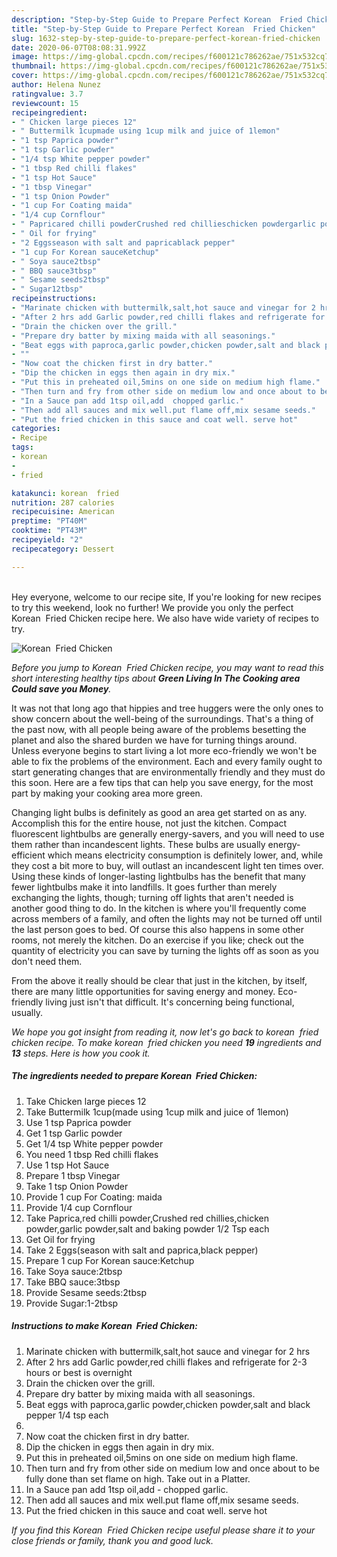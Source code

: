 ```yaml
---
description: "Step-by-Step Guide to Prepare Perfect Korean  Fried Chicken"
title: "Step-by-Step Guide to Prepare Perfect Korean  Fried Chicken"
slug: 1632-step-by-step-guide-to-prepare-perfect-korean-fried-chicken
date: 2020-06-07T08:08:31.992Z
image: https://img-global.cpcdn.com/recipes/f600121c786262ae/751x532cq70/korean-fried-chicken-recipe-main-photo.jpg
thumbnail: https://img-global.cpcdn.com/recipes/f600121c786262ae/751x532cq70/korean-fried-chicken-recipe-main-photo.jpg
cover: https://img-global.cpcdn.com/recipes/f600121c786262ae/751x532cq70/korean-fried-chicken-recipe-main-photo.jpg
author: Helena Nunez
ratingvalue: 3.7
reviewcount: 15
recipeingredient:
- " Chicken large pieces 12"
- " Buttermilk 1cupmade using 1cup milk and juice of 1lemon"
- "1 tsp Paprica powder"
- "1 tsp Garlic powder"
- "1/4 tsp White pepper powder"
- "1 tbsp Red chilli flakes"
- "1 tsp Hot Sauce"
- "1 tbsp Vinegar"
- "1 tsp Onion Powder"
- "1 cup For Coating maida"
- "1/4 cup Cornflour"
- " Papricared chilli powderCrushed red chillieschicken powdergarlic powdersalt and baking powder 12 Tsp each"
- " Oil for frying"
- "2 Eggsseason with salt and papricablack pepper"
- "1 cup For Korean sauceKetchup"
- " Soya sauce2tbsp"
- " BBQ sauce3tbsp"
- " Sesame seeds2tbsp"
- " Sugar12tbsp"
recipeinstructions:
- "Marinate chicken with buttermilk,salt,hot sauce and vinegar for 2 hrs"
- "After 2 hrs add Garlic powder,red chilli flakes and refrigerate for 2-3 hours or best is overnight"
- "Drain the chicken over the grill."
- "Prepare dry batter by mixing maida with all seasonings."
- "Beat eggs with paproca,garlic powder,chicken powder,salt and black pepper 1/4 tsp each"
- ""
- "Now coat the chicken first in dry batter."
- "Dip the chicken in eggs then again in dry mix."
- "Put this in preheated oil,5mins on one side on medium high flame."
- "Then turn and fry from other side on medium low and once about to be fully done than set flame on high. Take out in a Platter."
- "In a Sauce pan add 1tsp oil,add  chopped garlic."
- "Then add all sauces and mix well.put flame off,mix sesame seeds."
- "Put the fried chicken in this sauce and coat well. serve hot"
categories:
- Recipe
tags:
- korean
- 
- fried

katakunci: korean  fried 
nutrition: 287 calories
recipecuisine: American
preptime: "PT40M"
cooktime: "PT43M"
recipeyield: "2"
recipecategory: Dessert

---
```

<br>
Hey everyone, welcome to our recipe site, If you're looking for new recipes to try this weekend, look no further! We provide you only the perfect Korean  Fried Chicken recipe here. We also have wide variety of recipes to try.
<br>


![Korean  Fried Chicken](https://img-global.cpcdn.com/recipes/f600121c786262ae/751x532cq70/korean-fried-chicken-recipe-main-photo.jpg)

<i>Before you jump to Korean  Fried Chicken recipe, you may want to read this short interesting healthy tips about 
<strong>Green Living In The Cooking area Could save you Money</strong>.</i>
</br>

It was not that long ago that hippies and tree huggers were the only ones to show concern about the well-being of the surroundings. That's a thing of the past now, with all people being aware of the problems besetting the planet and also the shared burden we have for turning things around. Unless everyone begins to start living a lot more eco-friendly we won't be able to fix the problems of the environment. Each and every family ought to start generating changes that are environmentally friendly and they must do this soon. Here are a few tips that can help you save energy, for the most part by making your cooking area more green.

Changing light bulbs is definitely as good an area get started on as any. Accomplish this for the entire house, not just the kitchen. Compact fluorescent lightbulbs are generally energy-savers, and you will need to use them rather than incandescent lights. These bulbs are usually energy-efficient which means electricity consumption is definitely lower, and, while they cost a bit more to buy, will outlast an incandescent light ten times over. Using these kinds of longer-lasting lightbulbs has the benefit that many fewer lightbulbs make it into landfills. It goes further than merely exchanging the lights, though; turning off lights that aren't needed is another good thing to do. In the kitchen is where you'll frequently come across members of a family, and often the lights may not be turned off until the last person goes to bed. Of course this also happens in some other rooms, not merely the kitchen. Do an exercise if you like; check out the quantity of electricity you can save by turning the lights off as soon as you don't need them.

From the above it really should be clear that just in the kitchen, by itself, there are many little opportunities for saving energy and money. Eco-friendly living just isn't that difficult. It's concerning being functional, usually.


<i>We hope you got insight from reading it, now let's go back to korean  fried chicken recipe. To make korean  fried chicken you need <strong>19</strong> ingredients and <strong>13</strong> steps. Here is how you cook it.
</i>

##### The ingredients needed to prepare Korean  Fried Chicken:

1. Take  Chicken large pieces 12
1. Take  Buttermilk 1cup(made using 1cup milk and juice of 1lemon)
1. Use 1 tsp Paprica powder
1. Get 1 tsp Garlic powder
1. Get 1/4 tsp White pepper powder
1. You need 1 tbsp Red chilli flakes
1. Use 1 tsp Hot Sauce
1. Prepare 1 tbsp Vinegar
1. Take 1 tsp Onion Powder
1. Provide 1 cup For Coating: maida
1. Provide 1/4 cup Cornflour
1. Take  Paprica,red chilli powder,Crushed red chillies,chicken powder,garlic powder,salt and baking powder 1/2 Tsp each
1. Get  Oil for frying
1. Take 2 Eggs(season with salt and paprica,black pepper)
1. Prepare 1 cup For Korean sauce:Ketchup
1. Take  Soya sauce:2tbsp
1. Take  BBQ sauce:3tbsp
1. Provide  Sesame seeds:2tbsp
1. Provide  Sugar:1-2tbsp


##### Instructions to make Korean  Fried Chicken:

1. Marinate chicken with buttermilk,salt,hot sauce and vinegar for 2 hrs
1. After 2 hrs add Garlic powder,red chilli flakes and refrigerate for 2-3 hours or best is overnight
1. Drain the chicken over the grill.
1. Prepare dry batter by mixing maida with all seasonings.
1. Beat eggs with paproca,garlic powder,chicken powder,salt and black pepper 1/4 tsp each
1. 
1. Now coat the chicken first in dry batter.
1. Dip the chicken in eggs then again in dry mix.
1. Put this in preheated oil,5mins on one side on medium high flame.
1. Then turn and fry from other side on medium low and once about to be fully done than set flame on high. Take out in a Platter.
1. In a Sauce pan add 1tsp oil,add  - chopped garlic.
1. Then add all sauces and mix well.put flame off,mix sesame seeds.
1. Put the fried chicken in this sauce and coat well. serve hot


<i>If you find this Korean  Fried Chicken recipe useful please share it to your close friends or family, thank you and good luck.</i>
